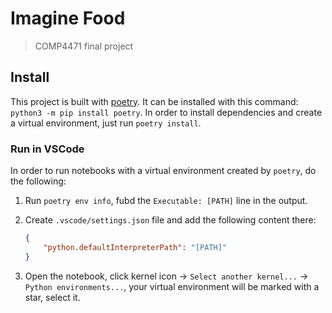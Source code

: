 # Imagine Food

> COMP4471 final project

## Install

This project is built with [poetry](https://python-poetry.org/).
It can be installed with this command: `python3 -m pip install poetry`.
In order to install dependencies and create a virtual environment, just run `poetry install`.

### Run in VSCode

In order to run notebooks with a virtual environment created by `poetry`, do the following:

1. Run `poetry env info`, fubd the `Executable: [PATH]` line in the output.
2. Create `.vscode/settings.json` file and add the following content there:

    ```json
    {
        "python.defaultInterpreterPath": "[PATH]"
    }
    ```

3. Open the notebook, click kernel icon -> `Select another kernel...` -> `Python environments...`, your virtual environment will be marked with a star, select it.
